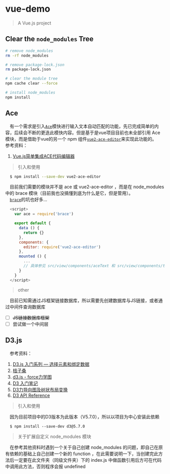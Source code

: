 # vue-demo

> A Vue.js project

## Clear the `node_modules` Tree

``` bash
# remove node_modules
rm -rf node_modules

# remove package-lock.json
rm package-lock.json

# clear the module tree
npm cache clear --force

# install node_modules
npm install
```

## Ace

&emsp;有一个需求是引入[`Ace`](https://github.com/ajaxorg/ace)模快进行输入文本自动匹配的功能，先已完成简单的内容，后续会不断的更迭此模快内容。但是基于是vue项目目前也未全部引用 Ace 模块，而是借助于vue的另一个 npm 组件[`vue2-ace-editor`](https://www.npmjs.com/package/vue2-ace-editor)来实现此功能的。
&emsp;参考资料：
  1. [Vue.js简单集成ACE代码编辑器](https://blog.csdn.net/YoshinoNanjo/article/details/82978668)

> 引入和使用

``` bash
  $ npm install --save-dev vue2-ace-editor
```

&emsp;目前我们需要的模块并不是 ace 或 vue2-ace-editor ，而是在 node_modules 中的 brace 模块（目前我也没搞懂到底为什么是它，但是管用）。<br />
&emsp;[`brace`](https://www.npmjs.com/package/brace)的坑也好多...

``` javascript
  <script>
    var ace = require('brace')

    export default {
      data () {
        return {}
      },
      components: {
        editor: require('vue2-ace-editor')
      },
      mounted () {
        ...
        // 具体参见 src/view/components/aceText 和 src/view/components/textAce
      }
    }
  </script>
```

> other

&emsp;目前已知需通过JS框架链接数据库，所以需要先创建数据库与JS链接，或者通过中间件查询数据库

- [ ] ~~JS链接数据库框架~~
- [ ] 尝试做一个中间层

## D3.js

&emsp;参考资料：

  1. [D3.js 入门系列 — 选择元素和绑定数据](https://www.cnblogs.com/tanlujia/p/6376686.html)
  2. [桔子桑](http://www.ecoblog.online/#/web/list?catid=6)
  3. [d3.js - force力学图](https://www.jianshu.com/p/cd618edc11a8)
  4. [D3 入门笔记](https://www.cnblogs.com/WEI-web/p/7209246.html)
  5. [D3力导向图及树状布局变换](https://blog.csdn.net/dlwbill/article/details/78083701)
  6. [D3 API Reference](https://github.com/d3/d3/blob/master/API.md)

> 引入和使用

&emsp;因为目前项目中的D3版本为此版本（V5.7.0），所以以项目为中心安装此依赖
``` node
  $ npm install --save-dev d3@5.7.0
```

> 关于扩展自定义 node_modules 模块

&emsp;在参考其他资料时遇到一个关于自己创建 node_modules 的问题，即自己在原有依赖的基础上自己创建一个新的 function ，在此需要说明一下，当创建完此方法后一定要在此文件夹（同级文件夹）下的 index.js 中做函数引用后方可在代码中调用此方法，否则程序会报 undefined
